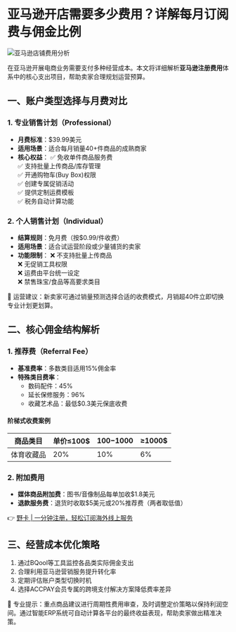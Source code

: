 # 亚马逊开店需要多少费用？详解每月订阅费与佣金比例

![亚马逊店铺费用分析](https://bbtdd.com/wp-content/uploads/img/56094353.webp)

在亚马逊开展电商业务需要支付多种经营成本。本文将详细解析**亚马逊注册费用**体系中的核心支出项目，帮助卖家合理规划运营预算。

## 一、账户类型选择与月费对比
### 1. 专业销售计划（Professional）
- **月费标准**：$39.99美元
- **适用场景**：适合每月销量40+件商品的成熟商家
- **核心权益**：
  ✅ 免收单件商品服务费  
  ✅ 支持批量上传商品/库存管理  
  ✅ 开通购物车(Buy Box)权限  
  ✅ 创建专属促销活动  
  ✅ 提供定制运费模板  
  ✅ 税务自动计算功能  

### 2. 个人销售计划（Individual）
- **结算规则**：免月费（按$0.99/件收费）
- **适用场景**：适合试运营阶段或少量铺货的卖家
- **功能限制**：
  ❌ 不支持批量上传商品  
  ❌ 无促销工具权限  
  ❌ 运费由平台统一设定  
  ❌ 禁售珠宝/食品等高要求类目  

📌 运营建议：新卖家可通过销量预测选择合适的收费模式，月销超40件立即切换专业计划更划算。

## 二、核心佣金结构解析
### 1. 推荐费（Referral Fee）
- **基准费率**：多数类目适用15%佣金率
- **特殊类目费率**：
  - 数码配件：45% 
  - 延长保修服务：96% 
  - 收藏艺术品：最低$0.3美元保底收费

#### 阶梯式收费案例
| 商品类目       | 单价≤100$ | 100$-1000$ | ≥1000$ |
|----------------|-----------|------------|--------|
| 体育收藏品     | 20%       | 10%        | 6%     |

### 2. 附加费用
- **媒体商品附加费**：图书/音像制品每单加收$1.8美元
- **退款服务费**：退货时收取$5美元或20%推荐费（两者取低值）

👉 [野卡 | 一分钟注册，轻松订阅海外线上服务](https://bbtdd.com/yeka)

## 三、经营成本优化策略
1. 通过BQool等工具监控各品类实际佣金支出
2. 合理利用亚马逊营销服务提升转化率
3. 定期评估账户类型切换时机
4. 选择ACCPAY会员专属的跨境支付解决方案降低费率差异

📢 专业提示：重点商品建议进行周期性费用审查，及时调整定价策略以保持利润空间。通过智能ERP系统可自动计算各平台的最终收益表现，帮助卖家做出精准决策。